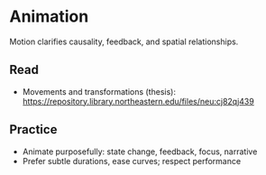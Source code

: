 # Animation

Motion clarifies causality, feedback, and spatial relationships.

## Read
- Movements and transformations (thesis): https://repository.library.northeastern.edu/files/neu:cj82qj439

## Practice
- Animate purposefully: state change, feedback, focus, narrative
- Prefer subtle durations, ease curves; respect performance